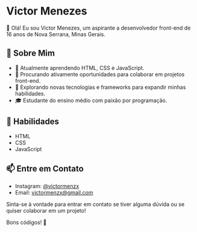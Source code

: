 # Victor Menezes

👋 Olá! Eu sou Victor Menezes, um aspirante a desenvolvedor front-end de 16 anos de Nova Serrana, Minas Gerais.

## 🚀 Sobre Mim

- 🌱 Atualmente aprendendo HTML, CSS e JavaScript.
- 💼 Procurando ativamente oportunidades para colaborar em projetos front-end.
- 🤔 Explorando novas tecnologias e frameworks para expandir minhas habilidades.
- 🎓 Estudante do ensino médio com paixão por programação.

## 🔧 Habilidades

- HTML
- CSS
- JavaScript

## 📫 Entre em Contato

- Instagram: [@victormenzx](https://www.instagram.com/victormenzx/)
- Email: victormenzx@gmail.com

Sinta-se à vontade para entrar em contato se tiver alguma dúvida ou se quiser colaborar em um projeto!

Bons códigos! 🚀
